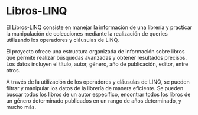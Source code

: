 # Libros-LINQ
El Libros-LINQ consiste en manejar la información de una librería y practicar la manipulación de colecciones mediante la realización de queries utilizando los operadores y cláusulas de LINQ.

El proyecto ofrece una estructura organizada de información sobre libros que permite realizar búsquedas avanzadas y obtener resultados precisos. Los datos incluyen el título, autor, género, año de publicación, editor, entre otros.

A través de la utilización de los operadores y cláusulas de LINQ, se pueden filtrar y manipular los datos de la librería de manera eficiente. Se pueden buscar todos los libros de un autor específico, encontrar todos los libros de un género determinado publicados en un rango de años determinado, y mucho más.

